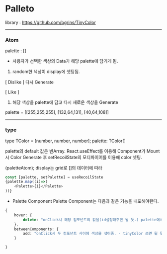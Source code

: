 # Palleto

library : https://github.com/bgrins/TinyColor

---
### Atom
palette : []
- 사용자가 선택한 색상의 Data가 해당 palette에 담기게 됨.

1. random한 색상이 display에 셋팅됨.

[ Dislike ] 
 다시 Generate

[ Like ]
 1. 해당 색상을 palette에 담고 다시 새로운 색상을 Generate

palette = [[255,255,255], [132,64,131], [40,64,108]]

---
### type
type TColor = [number, number, number];
palette: TColor[]

palette의 default 값은 빈Array.
React.useEffect를 이용해 Component가 Mount시 Color Generate 후 setRecoilState의 모디파이어를 이용해 color 셋팅.

(paletteAtom);
display는 grid로 []의 데이터에 따라 

```ts
const [palette, setPalette] = useRecoilState
{palette.map((i)=>(
    <Palette>{i}</Palette>
))}
```

* Palette Component
Palette Component는 다음과 같은 기능을 내포해야한다.

```ts
{
    hover: {
        delete: "onClick시 해당 컴포넌트의 값을(id설정해주면 될 듯.) palette에서 삭제."
    },
    betweenComponents: {
        add: "onClick시 두 컴포넌트 사이에 색상을 섞어줌. - tinyColor 쓰면 될 듯"
    }

}
```

